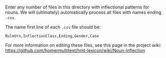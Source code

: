 Enter any number of files in this directory with inflectional patterns for nouns.  We will (ultimately) automatically process all files with names ending `.csv`.

The name  first line of each `.csv` file should be:

    RuleUrn,InflectionClass,Ending,Gender,Case

For more information on editing these files, see this page in the project wiki: <https://github.com/homermultitext/hmt-lexicon/wiki/Noun-inflection>
